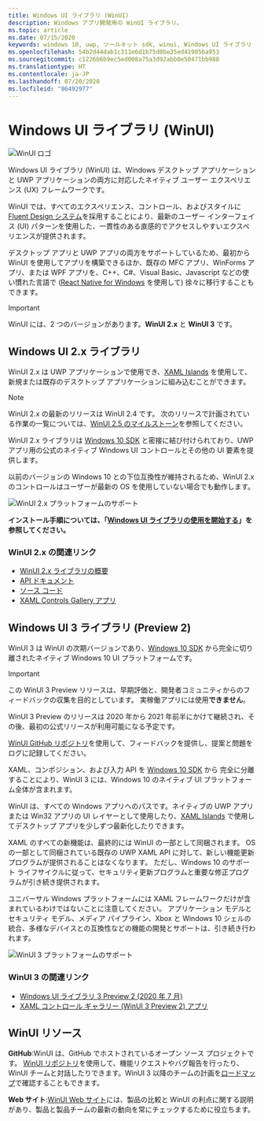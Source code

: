```yaml
---
title: Windows UI ライブラリ (WinUI)
description: Windows アプリ開発用の WinUI ライブラリ。
ms.topic: article
ms.date: 07/15/2020
keywords: windows 10, uwp, ツールキット sdk, winui, Windows UI ライブラリ
ms.openlocfilehash: 54b2d44dab1c311e6d1b75d0be35ed419056a953
ms.sourcegitcommit: c1226b6b9ec5ed008a75a3d92abb0e50471bb988
ms.translationtype: HT
ms.contentlocale: ja-JP
ms.lasthandoff: 07/20/2020
ms.locfileid: "86492977"
---
```

# <a name="windows-ui-library-winui"></a>Windows UI ライブラリ (WinUI)

![WinUI ロゴ](../images/logo-winui.png)

Windows UI ライブラリ (WinUI) は、Windows デスクトップ アプリケーションと UWP アプリケーションの両方に対応したネイティブ ユーザー エクスペリエンス (UX) フレームワークです。

WinUI では、すべてのエクスペリエンス、コントロール、およびスタイルに [Fluent Design システム](https://www.microsoft.com/design/fluent/#/)を採用することにより、最新のユーザー インターフェイス (UI) パターンを使用した、一貫性のある直感的でアクセスしやすいエクスペリエンスが提供されます。

デスクトップ アプリと UWP アプリの両方をサポートしているため、最初から WinUI を使用してアプリを構築できるほか、既存の MFC アプリ、WinForms アプリ、または WPF アプリを、C++、C#、Visual Basic、Javascript などの使い慣れた言語で ([React Native for Windows](https://microsoft.github.io/react-native-windows/) を使用して) 徐々に移行することもできます。

> [!Important]
> WinUI には、2 つのバージョンがあります。**WinUI 2.x** と **WinUI 3** です。

## <a name="windows-ui-2x-library"></a>Windows UI 2.x ライブラリ

WinUI 2.x は UWP アプリケーションで使用でき、[XAML Islands](/windows/apps/desktop/modernize/xaml-islands) を使用して、新規または既存のデスクトップ アプリケーションに組み込むことができます。

> [!NOTE]
> WinUI 2.x の最新のリリースは WinUI 2.4 です。 次のリリースで計画されている作業の一覧については、[WinUI 2.5 のマイルストーン](https://github.com/microsoft/microsoft-ui-xaml/milestone/10)を参照してください。

WinUI 2.x ライブラリは [Windows 10 SDK](https://developer.microsoft.com/windows/downloads/windows-10-sdk/) と密接に結び付けられており、UWP アプリ用の公式のネイティブ Windows UI コントロールとその他の UI 要素を提供します。

以前のバージョンの Windows 10 との下位互換性が維持されるため、WinUI 2.x のコントロールはユーザーが最新の OS を使用していない場合でも動作します。

![WinUI 2.x プラットフォームのサポート](../images/platforms-winui2.png)

**インストール手順については、「[Windows UI ライブラリの使用を開始する](winui2/getting-started.md)」を参照してください。**

### <a name="related-links-for-winui-2x"></a>WinUI 2.x の関連リンク

- [WinUI 2.x ライブラリの概要](winui2/index.md)
- [API ドキュメント](https://docs.microsoft.com/uwp/api/overview/winui/)
- [ソース コード](https://aka.ms/winui)
- [XAML Controls Gallery アプリ](https://www.microsoft.com/p/xaml-controls-gallery/9msvh128x2zt)

## <a name="windows-ui-3-library-preview-2"></a>Windows UI 3 ライブラリ (Preview 2)

WinUI 3 は WinUI の次期バージョンであり、[Windows 10 SDK](https://developer.microsoft.com/windows/downloads/windows-10-sdk/) から完全に切り離されたネイティブ Windows 10 UI プラットフォームです。

> [!Important]
> この WinUI 3 Preview リリースは、早期評価と、開発者コミュニティからのフィードバックの収集を目的としています。 実稼働アプリには使用**できません**。
>
> WinUI 3 Preview のリリースは 2020 年から 2021 年前半にかけて継続され、その後、最初の公式リリースが利用可能になる予定です。
>
> [WinUI GitHub リポジトリ](https://github.com/microsoft/microsoft-ui-xaml)を使用して、フィードバックを提供し、提案と問題をログに記録してください。

XAML、コンポジション、および入力 API を [Windows 10 SDK](https://developer.microsoft.com/windows/downloads/windows-10-sdk/) から 完全に分離することにより、WinUI 3 には、Windows 10 のネイティブ UI プラットフォーム全体が含まれます。

WinUI は、すべての Windows アプリへのパスです。ネイティブの UWP アプリまたは Win32 アプリの UI レイヤーとして使用したり、[XAML Islands](https://docs.microsoft.com/windows/apps/desktop/modernize/xaml-islands) で使用してデスクトップ アプリを少しずつ最新化したりできます。

XAML のすべての新機能は、最終的には WinUI の一部として同梱されます。 OS の一部として同梱されている既存の UWP XAML API に対して、新しい機能更新プログラムが提供されることはなくなります。 ただし、Windows 10 のサポート ライフサイクルに従って、セキュリティ更新プログラムと重要な修正プログラムが引き続き提供されます。

ユニバーサル Windows プラットフォームには XAML フレームワークだけが含まれているわけではないことに注意してください。 アプリケーション モデルとセキュリティ モデル、メディア パイプライン、Xbox と Windows 10 シェルの統合、多様なデバイスとの互換性などの機能の開発とサポートは、引き続き行われます。

![WinUI 3 プラットフォームのサポート](../images/platforms-winui3.png)

### <a name="related-links-for-winui-3"></a>WinUI 3 の関連リンク

- [Windows UI ライブラリ 3 Preview 2 (2020 年 7 月)](winui3/index.md)
- [XAML コントロール ギャラリー (WinUI 3 Preview 2) アプリ](https://github.com/microsoft/Xaml-Controls-Gallery/tree/winui3preview)

## <a name="winui-resources"></a>WinUI リソース

**GitHub**:WinUI は、GitHub でホストされているオープン ソース プロジェクトです。 [WinUI リポジトリ](https://github.com/microsoft/microsoft-ui-xaml)を使用して、機能リクエストやバグ報告を行ったり、WinUI チームと対話したりできます。WinUI 3 以降のチームの計画を[ロードマップ](https://github.com/microsoft/microsoft-ui-xaml/blob/master/docs/roadmap.md)で確認することもできます。

**Web サイト**:[WinUI Web サイト](https://aka.ms/winui)には、製品の比較と WinUI の利点に関する説明があり、製品と製品チームの最新の動向を常にチェックするために役立ちます。
